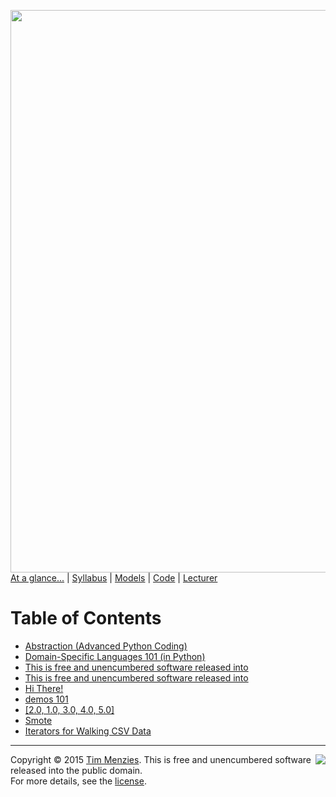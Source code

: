 [<img width=900 src="https://raw.githubusercontent.com/txt/mase/master/img/banner1.png">](https://github.com/txt/mase/blob/master/README.md)   
[At a glance...](https://github.com/txt/mase/blob/master/OVERVIEW.md) |
[Syllabus](https://github.com/txt/mase/blob/master/SYLLABUS.md) |
[Models](https://github.com/txt/mase/blob/master/MODELS.md) |
[Code](https://github.com/txt/mase/tree/master/src) |
[Lecturer](http://menzies.us) 



# Table of Contents

+ [Abstraction (Advanced Python Coding)](https://github.com/txt/mase/blob/master/doc/abstract.md)
+ [Domain-Specific Languages 101 (in Python)](https://github.com/txt/mase/blob/master/doc/dsl101.md)
+ [This is free and unencumbered software released into](https://github.com/txt/mase/blob/master/doc/gadgets.md)
+ [This is free and unencumbered software released into](https://github.com/txt/mase/blob/master/doc/gadgets0.md)
+ [Hi There!](https://github.com/txt/mase/blob/master/doc/get-pip.md)
+ [demos 101](https://github.com/txt/mase/blob/master/doc/ntiles.md)
+ [[2.0, 1.0, 3.0, 4.0, 5.0]](https://github.com/txt/mase/blob/master/doc/rank.md)
+ [Smote](https://github.com/txt/mase/blob/master/doc/smote.md)
+ [Iterators for Walking CSV Data](https://github.com/txt/mase/blob/master/doc/walkcsv.md)



_________

<img align=right src="https://raw.githubusercontent.com/txt/mase/master/img/pd-icon.png">Copyright © 2015 [Tim Menzies](http://menzies.us).
This is free and unencumbered software released into the public domain.   
For more details, see the [license](https://github.com/txt/mase/blob/master/LICENSE.md).

